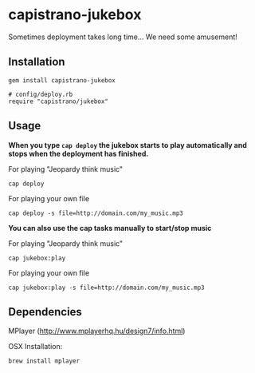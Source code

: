 capistrano-jukebox
==================

Sometimes deployment takes long time... We need some amusement!

Installation
------------

    gem install capistrano-jukebox
  
    # config/deploy.rb
    require "capistrano/jukebox"


Usage
-----

__When you type `cap deploy` the jukebox starts to play automatically and stops when the deployment has finished.__

For playing "Jeopardy think music"

    cap deploy

For playing your own file

    cap deploy -s file=http://domain.com/my_music.mp3


__You can also use the cap tasks manually to start/stop music__

For playing "Jeopardy think music"

    cap jukebox:play

For playing your own file

    cap jukebox:play -s file=http://domain.com/my_music.mp3

Dependencies
------------

MPlayer (http://www.mplayerhq.hu/design7/info.html)

OSX Installation:

    brew install mplayer